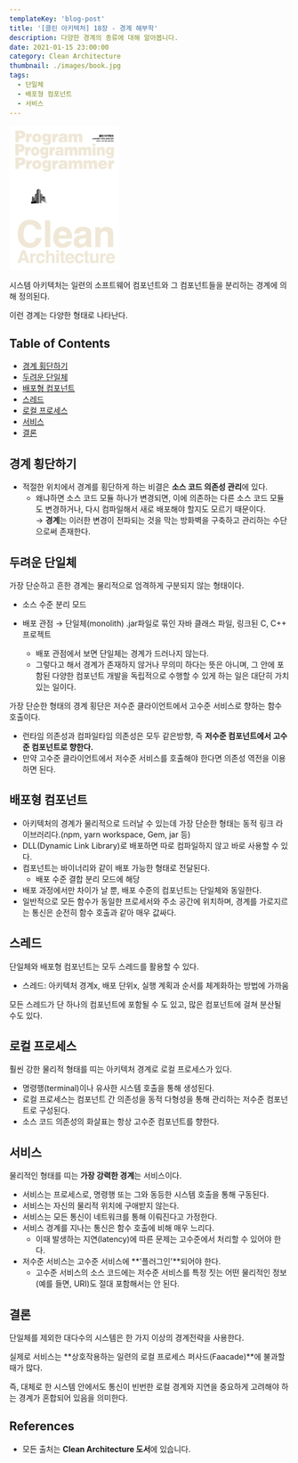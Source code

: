 ```yaml
---
templateKey: 'blog-post'
title: '[클린 아키텍처] 18장 - 경계 해부학'
description: 다양한 경계의 종류에 대해 알아봅니다.
date: 2021-01-15 23:00:00
category: Clean Architecture
thumbnail: ./images/book.jpg
tags:
  - 단일체
  - 배포형 컴포넌트
  - 서비스
---
```


![clean-architecture-book-thumbnail](./images/book.jpg)

시스템 아키텍처는 일련의 소프트웨어 컴포넌트와 그 컴포넌트들을 분리하는 경계에 의해 정의된다.

이런 경계는 다양한 형태로 나타난다.

## Table of Contents

- [경계 횡단하기](#경계-횡단하기)
- [두려운 단일체](#두려운-단일체)
- [배포형 컴포넌트](#배포형-컴포넌트)
- [스레드](#스레드)
- [로컬 프로세스](#로컬-프로세스)
- [서비스](#서비스)
- [결론](#결론)

## 경계 횡단하기

- 적절한 위치에서 경계를 횡단하게 하는 비결은 **소스 코드 의존성 관리**에 있다.
  - 왜냐하면 소스 코드 모듈 하나가 변경되면, 이에 의존하는 다른 소스 코드 모듈도 변경하거나, 다시 컴파일해서 새로 배포해야 할지도 모르기 때문이다.  
    → **경계**는 이러한 변경이 전파되는 것을 막는 방화벽을 구축하고 관리하는 수단으로써 존재한다.

## 두려운 단일체

가장 단순하고 흔한 경계는 물리적으로 엄격하게 구분되지 않는 형태이다.

- 소스 수준 분리 모드
- 배포 관점 → 단일체(monolith) .jar파일로 묶인 자바 클래스 파일, 링크된 C, C++ 프로젝트

  - 배포 관점에서 보면 단일체는 경계가 드러나지 않는다.
  - 그렇다고 해서 경계가 존재하지 않거나 무의미 하다는 뜻은 아니며, 그 안에 포함된 다양한 컴포넌트 개발을 독립적으로 수행할 수 있게 하는 일은 대단히 가치 있는 일이다.

가장 단순한 형태의 경계 횡단은 저수준 클라이언트에서 고수준 서비스로 향하는 함수 호출이다.

- 런타임 의존성과 컴파일타임 의존성은 모두 같은방향, 즉 **저수준 컴포넌트에서 고수준 컴포넌트로 향한다.**
- 만약 고수준 클라이언트에서 저수준 서비스를 호출해야 한다면 의존성 역전을 이용하면 된다.

## 배포형 컴포넌트

- 아키텍처의 경계가 물리적으로 드러날 수 있는데 가장 단순한 형태는 동적 링크 라이브러리다.(npm, yarn workspace, Gem, jar 등)
- DLL(Dynamic Link Library)로 배포하면 따로 컴파일하지 않고 바로 사용할 수 있다.
- 컴포넌트는 바이너리와 같이 배포 가능한 형태로 전달된다.
  - 배포 수준 결합 분리 모드에 해당
- 배포 과정에서만 차이가 날 뿐, 배포 수준의 컴포넌트는 단일체와 동일한다.
- 일반적으로 모든 함수가 동일한 프로세서와 주소 공간에 위치하며, 경계를 가로지르는 통신은 순전히 함수 호출과 같아 매우 값싸다.

## 스레드

단일체와 배포형 컴포넌트는 모두 스레드를 활용할 수 있다.

- 스레드: 아키텍처 경계x, 배포 단위x, 실행 계획과 순서를 체계화하는 방법에 가까움

모든 스레드가 단 하나의 컴포넌트에 포함될 수 도 있고, 많은 컴포넌트에 걸쳐 분산될 수도 있다.

## 로컬 프로세스

훨씬 강한 물리적 형태를 띠는 아키텍처 경계로 로컬 프로세스가 있다.

- 명령행(terminal)이나 유사한 시스템 호출을 통해 생성된다.
- 로컬 프로세스는 컴포넌트 간 의존성을 동적 다형성을 통해 관리하는 저수준 컴포넌트로 구성된다.
- 소스 코드 의존성의 화살표는 항상 고수준 컴포넌트를 향한다.

## 서비스

물리적인 형태를 띠는 **가장 강력한 경계**는 서비스이다.

- 서비스는 프로세스로, 명령행 또는 그와 동등한 시스템 호출을 통해 구동된다.
- 서비스는 자신의 물리적 위치에 구애받지 않는다.
- 서비스는 모든 통신이 네트워크를 통해 이뤄진다고 가정한다.
- 서비스 경계를 지나는 통신은 함수 호출에 비해 매우 느리다.
  - 이때 발생하는 지연(latency)에 따른 문제는 고수준에서 처리할 수 있어야 한다.
- 저수준 서비스는 고수준 서비스에 **'플러그인'**되어야 한다.
  - 고수준 서비스의 소스 코드에는 저수준 서비스를 특정 짓는 어떤 물리적인 정보(예를 들면, URI)도 절대 포함해서는 안 된다.

## 결론

단일체를 제외한 대다수의 시스템은 한 가지 이상의 경계전략을 사용한다.

실제로 서비스는 **상호작용하는 일련의 로컬 프로세스 퍼사드(Faacade)**에 불과할 때가 많다.

즉, 대체로 한 시스템 안에서도 통신이 빈번한 로컬 경계와 지연을 중요하게 고려해야 하는 경계가 혼합되어 있음을 의미한다.

## References

- 모든 출처는 **Clean Architecture 도서**에 있습니다.

